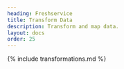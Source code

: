 ```yaml
---
heading: Freshservice
title: Transform Data
description: Transform and map data.
layout: docs
order: 25
---
```


{% include transformations.md %}
